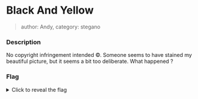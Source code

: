 # Black And Yellow

> author: Andy, category: stegano

### Description

No copyright infringement intended ©. Someone seems to have stained my beautiful picture, but it seems a bit too deliberate. What happened ?

### Flag

<details>
  <summary>Click to reveal the flag</summary>
            HCamp{no_song_ref_here}
</details>

